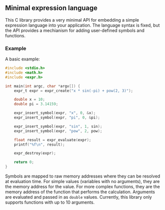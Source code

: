 ## Minimal expression language

This C library provides a very minimal API for embedding a simple expression language into your application. The language syntax is fixed, but the API provides a mechianism for adding user-defined symbols and functions.

### Example
A basic example:
```C
#include <stdio.h>
#include <math.h>
#include <expr.h>

int main(int argc, char *argv[]) {
    expr_t expr = expr_create("x * sin(-pi) + pow(2, 3)");

    double x = 10;
    double pi = 3.14159;

    expr_insert_symbol(expr, "x", 0, &x);
    expr_insert_symbol(expr, "pi", 0, &pi);

    expr_insert_symbol(expr, "sin", 1, sin);
    expr_insert_symbol(expr, "pow", 2, pow);

    float result = expr_evaluate(expr);
    printf("%f\n", result);

    expr_destroy(expr);

    return 0;
}
```
Symbols are mapped to raw memory addresses where they can be resolved at evaluation time. For simple values (variables with no arguments), they are the memory address for the value. For more complex functions, they are the memory address of the function that performs the calculation. Arguments are evaluated and passed in as `double` values. Currently, this library only supports functions with up to 10 arguments.